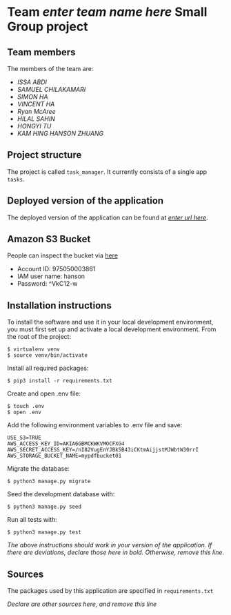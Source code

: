# Team *enter team name here* Small Group project

## Team members
The members of the team are:
- *ISSA ABDI*
- *SAMUEL CHILAKAMARI*
- *SIMON HA*
- *VINCENT HA*
- *Ryan McAree*
- *HILAL SAHIN*
- *HONGYI TU*
- *KAM HING HANSON ZHUANG*

## Project structure
The project is called `task_manager`.  It currently consists of a single app `tasks`.

## Deployed version of the application
The deployed version of the application can be found at [*enter url here*](*enter_url_here*).

## Amazon S3 Bucket
People can inspect the bucket via [here](https://aws.amazon.com)
- Account ID: 975050003861
- IAM user name: hanson
- Password: ^VkC12-w

## Installation instructions
To install the software and use it in your local development environment, you must first set up and activate a local development environment.  From the root of the project:

```
$ virtualenv venv
$ source venv/bin/activate
```

Install all required packages:

```
$ pip3 install -r requirements.txt
```

Create and open .env file:

```
$ touch .env
$ open .env
```

Add the following environment variables to .env file and save:

```
USE_S3=TRUE
AWS_ACCESS_KEY_ID=AKIA6GBMCKWKVMOCFXG4
AWS_SECRET_ACCESS_KEY=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
AWS_STORAGE_BUCKET_NAME=mypdfbucket01
```

Migrate the database:

```
$ python3 manage.py migrate
```

Seed the development database with:

```
$ python3 manage.py seed
```

Run all tests with:
```
$ python3 manage.py test
```

*The above instructions should work in your version of the application.  If there are deviations, declare those here in bold.  Otherwise, remove this line.*

## Sources
The packages used by this application are specified in `requirements.txt`

*Declare are other sources here, and remove this line*
